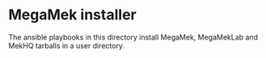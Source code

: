 # MegaMek installer

The ansible playbooks in this directory install MegaMek, MegaMekLab and MekHQ tarballs in a
user directory.
